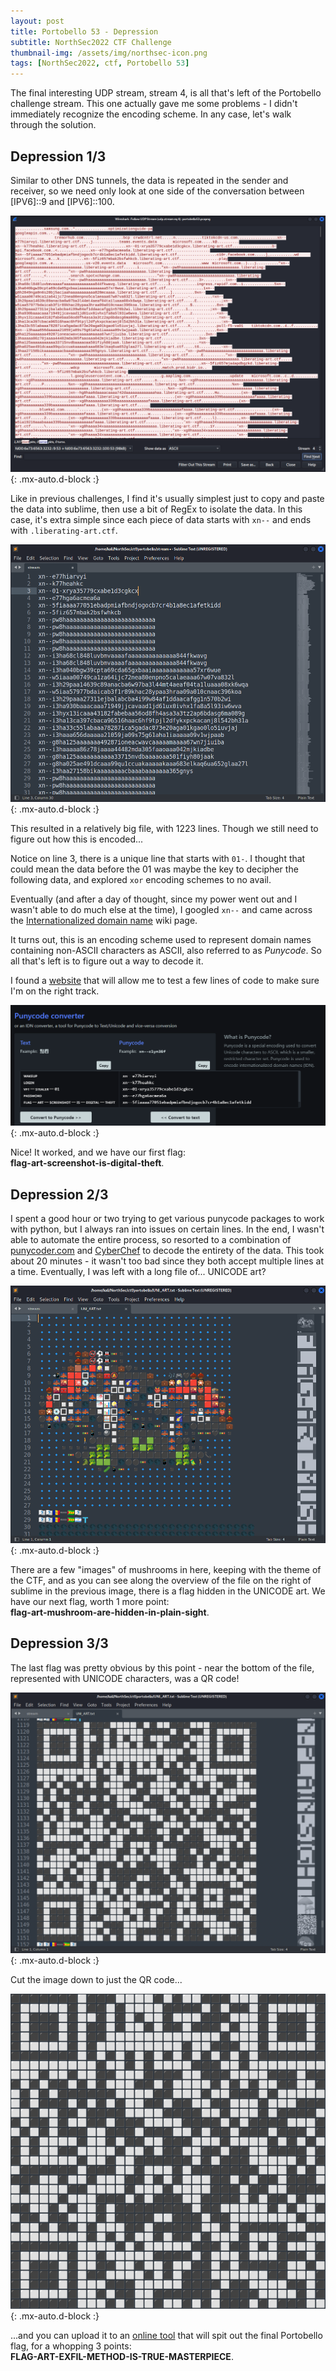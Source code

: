 ```yaml
---
layout: post
title: Portobello 53 - Depression
subtitle: NorthSec2022 CTF Challenge
thumbnail-img: /assets/img/northsec-icon.png
tags: [NorthSec2022, ctf, Portobello 53]
---
```


The final interesting UDP stream, stream 4, is all that's left of the Portobello challenge stream. This one actually gave me some problems - I didn't immediately recognize the encoding scheme. In any case, let's walk through the solution.

## Depression 1/3

Similar to other DNS tunnels, the data is repeated in the sender and receiver, so we need only look at one side of the conversation between \[IPV6\]::9 and \[IPV6\]::100.

![DNS stream 4](/assets/img/depression/depression1_1.png){: .mx-auto.d-block :}

Like in previous challenges, I find it's usually simplest just to copy and paste the data into sublime, then use a bit of RegEx to isolate the data. In this case, it's extra simple since each piece of data starts with `xn--` and ends with `.liberating-art.ctf`.

![Isolated encoded data](/assets/img/depression/depression1_2.png){: .mx-auto.d-block :}

This resulted in a relatively big file, with 1223 lines. Though we still need to figure out how this is encoded... 

Notice on line 3, there is a unique line that starts with `01-`. I thought that could mean the data before the 01 was maybe the key to decipher the following data, and explored `xor` encoding schemes to no avail. 

Eventually (and after a day of thought, since my power went out and I wasn't able to do much else at the time), I googled `xn--` and came across the [Internationalized domain name](https://en.wikipedia.org/wiki/Internationalized_domain_name#Example_of_IDNA_encoding) wiki page.

It turns out, this is an encoding scheme used to represent domain names containing non-ASCII characters as ASCII, also referred to as *Punycode*. So all that's left is to figure out a way to decode it.

I found a [website](https://www.punycoder.com/) that will allow me to test a few lines of code to make sure I'm on the right track.

![Punycode test](/assets/img/depression/depression1_3.png){: .mx-auto.d-block :}

Nice! It worked, and we have our first flag:  
**flag-art-screenshot-is-digital-theft**.

## Depression 2/3

I spent a good hour or two trying to get various punycode packages to work with python, but I always ran into issues on certain lines. In the end, I wasn't able to automate the entire process, so resorted to a combination of [punycoder.com](https://www.punycoder.com/) and [CyberChef](https://gchq.github.io/CyberChef/) to decode the entirety of the data. This took about 20 minutes - it wasn't too bad since they both accept multiple lines at a time. Eventually, I was left with a long file of... UNICODE art?

![UNICODE Art](/assets/img/depression/depression2_1.png){: .mx-auto.d-block :}

There are a few "images" of mushrooms in here, keeping with the theme of the CTF, and as you can see along the overview of the file on the right of sublime in the previous image, there is a flag hidden in the UNICODE art. We have our next flag, worth 1 more point:  
**flag-art-mushroom-are-hidden-in-plain-sight**.

## Depression 3/3

The last flag was pretty obvious by this point - near the bottom of the file, represented with UNICODE characters, was a QR code!

![QR Code in file](/assets/img/depression/depression3_1.png){: .mx-auto.d-block :}

Cut the image down to just the QR code...

![QR Code](/assets/img/depression/depression3_2.png){: .mx-auto.d-block :}

...and you can upload it to an [online tool](https://4qrcode.com/scan-qr-code.php) that will spit out the final Portobello flag, for a whopping 3 points:  
**FLAG-ART-EXFIL-METHOD-IS-TRUE-MASTERPIECE**.
